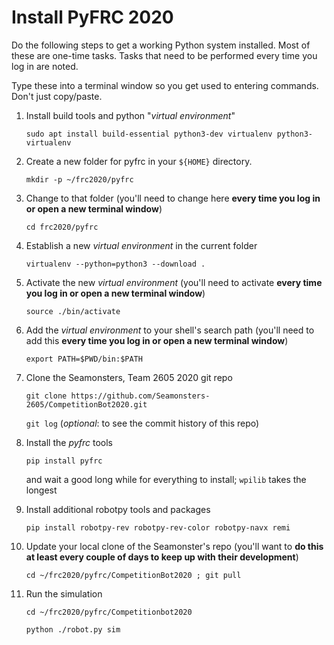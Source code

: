 # Install PyFRC 2020

Do the following steps to get a working Python system installed. Most of these are one-time tasks. Tasks that need to be performed every time you log in are noted.

Type these into a terminal window so you get used to entering commands. Don't just copy/paste.

1. Install build tools and python "*virtual environment*"

    ```sudo apt install build-essential python3-dev virtualenv python3-virtualenv```

1. Create a new folder for pyfrc in your ```${HOME}``` directory.

    ```mkdir -p ~/frc2020/pyfrc```

1. Change to that folder (you'll need to change here **every time you log in or open a new terminal window**)

    ```cd frc2020/pyfrc```

1. Establish a new *virtual environment* in the current folder

    ```virtualenv --python=python3 --download .```

1. Activate the new *virtual environment* (you'll need to activate **every time you log in or open a new terminal window**)

    ```source ./bin/activate```

1. Add the *virtual environment* to your shell's search path (you'll need to add this **every time you log in or open a new terminal window**)

    ```export PATH=$PWD/bin:$PATH```
	
1. Clone the Seamonsters, Team 2605 2020 git repo

    ```git clone https://github.com/Seamonsters-2605/CompetitionBot2020.git```

    ```git log``` (*optional*: to see the commit history of this repo)

1. Install the *pyfrc* tools

    ```pip install pyfrc```

    and wait a good long while for everything to install; ```wpilib``` takes the longest

1. Install additional robotpy tools and packages

    ```pip install robotpy-rev robotpy-rev-color robotpy-navx remi```

1. Update your local clone of the Seamonster's repo (you'll want to **do this at least every couple of days to keep up with their development**)

    ```cd ~/frc2020/pyfrc/CompetitionBot2020 ; git pull```
	
1. Run the simulation

	```cd ~/frc2020/pyfrc/Competitionbot2020```

    ```python ./robot.py sim```
